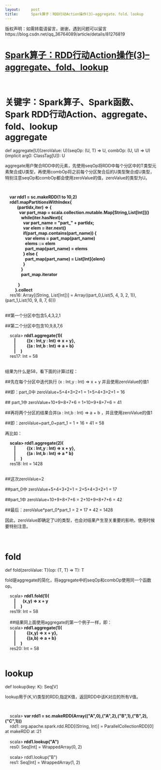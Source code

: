 ```yaml
---
layout:     post
title:      Spark算子：RDD行动Action操作(3)–aggregate、fold、lookup
---
```

<div id="article_content" class="article_content clearfix csdn-tracking-statistics" data-pid="blog" data-mod="popu_307" data-dsm="post">
								<div class="article-copyright">
					版权声明：如需转载请留言，谢谢，遇到问题可以留言					https://blog.csdn.net/qq_36764089/article/details/81276819				</div>
								            <link rel="stylesheet" href="https://csdnimg.cn/release/phoenix/template/css/ck_htmledit_views-f76675cdea.css">
						<div class="htmledit_views" id="content_views">
                <h1><a href="http://lxw1234.com/archives/2015/07/394.htm" rel="nofollow">Spark算子：RDD行动Action操作(3)–aggregate、fold、lookup</a></h1>

<p> </p>

<h1>关键字：Spark算子、Spark函数、Spark RDD行动Action、aggregate、fold、lookup<br>
aggregate</h1>

<p>def aggregate[U](zeroValue: U)(seqOp: (U, T) ⇒ U, combOp: (U, U) ⇒ U)(implicit arg0: ClassTag[U]): U</p>

<p>aggregate用户聚合RDD中的元素，先使用seqOp将RDD中每个分区中的T类型元素聚合成U类型，再使用combOp将之前每个分区聚合后的U类型聚合成U类型，特别注意seqOp和combOp都会使用zeroValue的值，zeroValue的类型为U。</p>

<p> </p>

<p>  <strong>  var rdd1 = sc.makeRDD(1 to 10,2)</strong><br>
   <strong> rdd1.mapPartitionsWithIndex{<br>
            (partIdx,iter) =&gt; {<br>
              var part_map = scala.collection.mutable.Map[String,List[Int]]()<br>
                while(iter.hasNext){<br>
                  var part_name = "part_" + partIdx;<br>
                  var elem = iter.next()<br>
                  if(part_map.contains(part_name)) {<br>
                    var elems = part_map(part_name)<br>
                    elems ::= elem<br>
                    part_map(part_name) = elems<br>
                  } else {<br>
                    part_map(part_name) = List[Int]{elem}<br>
                  }<br>
                }<br>
                part_map.iterator</strong><br>
               <br>
     <strong>       }<br>
          }.collect</strong><br>
    res16: Array[(String, List[Int])] = Array((part_0,List(5, 4, 3, 2, 1)), (part_1,List(10, 9, 8, 7, 6)))<br>
     </p>

<p>##第一个分区中包含5,4,3,2,1</p>

<p>##第二个分区中包含10,9,8,7,6</p>

<p>    scala&gt; <strong>rdd1.aggregate(1)(<br>
         |           {(x : Int,y : Int) =&gt; x + y},<br>
         |           {(a : Int,b : Int) =&gt; a + b}<br>
         |     )</strong><br>
    res17: Int = 58<br>
     </p>

<p>结果为什么是58，看下面的计算过程：</p>

<p>##先在每个分区中迭代执行 (x : Int,y : Int) =&gt; x + y 并且使用zeroValue的值1</p>

<p>##即：part_0中 zeroValue+5+4+3+2+1 = 1+5+4+3+2+1 = 16</p>

<p>## part_1中 zeroValue+10+9+8+7+6 = 1+10+9+8+7+6 = 41</p>

<p>##再将两个分区的结果合并(a : Int,b : Int) =&gt; a + b ，并且使用zeroValue的值1</p>

<p>##即：zeroValue+part_0+part_1 = 1 + 16 + 41 = 58</p>

<p>再比如：</p>

<p>    <strong>scala&gt; rdd1.aggregate(2)(<br>
         |           {(x : Int,y : Int) =&gt; x + y},<br>
         |           {(a : Int,b : Int) =&gt; a * b}<br>
         |     )</strong><br>
    res18: Int = 1428<br>
     </p>

<p>##这次zeroValue=2</p>

<p>##part_0中 zeroValue+5+4+3+2+1 = 2+5+4+3+2+1 = 17</p>

<p>##part_1中 zeroValue+10+9+8+7+6 = 2+10+9+8+7+6 = 42</p>

<p>##最后：zeroValue*part_0*part_1 = 2 * 17 * 42 = 1428</p>

<p>因此，zeroValue即确定了U的类型，也会对结果产生至关重要的影响，使用时候要特别注意。</p>

<h1> <br>
fold</h1>

<p>def fold(zeroValue: T)(op: (T, T) ⇒ T): T</p>

<p>fold是aggregate的简化，将aggregate中的seqOp和combOp使用同一个函数op。</p>

<p>    scala&gt; <strong>rdd1.fold(1)(<br>
         |       (x,y) =&gt; x + y    <br>
         |     )</strong><br>
    res19: Int = 58<br>
     <br>
    ##结果同上面使用aggregate的第一个例子一样，即：<br>
    scala&gt;<strong> rdd1.aggregate(1)(<br>
         |           {(x,y) =&gt; x + y},<br>
         |           {(a,b) =&gt; a + b}<br>
         |     )</strong><br>
    res20: Int = 58<br>
     </p>

<h1>lookup</h1>

<p>def lookup(key: K): Seq[V]</p>

<p>lookup用于(K,V)类型的RDD,指定K值，返回RDD中该K对应的所有V值。</p>

<p> </p>

<p>    scala&gt;<strong> var rdd1 = sc.makeRDD(Array(("A",0),("A",2),("B",1),("B",2),("C",1)))</strong><br>
    rdd1: org.apache.spark.rdd.RDD[(String, Int)] = ParallelCollectionRDD[0] at makeRDD at :21<br>
     <br>
    scala&gt;<strong> rdd1.lookup("A")</strong><br>
    res0: Seq[Int] = WrappedArray(0, 2)<br>
     <br>
    scala&gt; rdd1.lookup("B")<br>
    res1: Seq[Int] = WrappedArray(1, 2)<br>
    </p>            </div>
                </div>